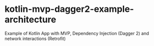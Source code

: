 # kotlin-mvp-dagger2-example-architecture
Example of Kotlin App with MVP, Dependency Injection (Dagger 2) and network interactions (Retrofit)
